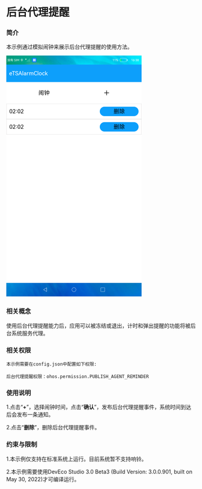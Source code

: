 # 后台代理提醒

### 简介

本示例通过模拟闹钟来展示后台代理提醒的使用方法。

![](./screenshots/device/alarmClock.png)

### 相关概念

使用后台代理提醒能力后，应用可以被冻结或退出，计时和弹出提醒的功能将被后台系统服务代理。

### 相关权限

```
本示例需要在config.json中配置如下权限:

后台代理提醒权限：ohos.permission.PUBLISH_AGENT_REMINDER
```

### 使用说明

1.点击“**+**”，选择闹钟时间，点击“**确认**”，发布后台代理提醒事件，系统时间到达后会发布一条通知。

2.点击“**删除**”，删除后台代理提醒事件。

### 约束与限制

1.本示例仅支持在标准系统上运行。目前系统暂不支持响铃。

2.本示例需要使用DevEco Studio 3.0 Beta3 (Build Version: 3.0.0.901, built on May 30, 2022)才可编译运行。